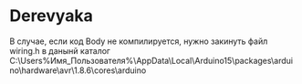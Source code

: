 # Derevyaka

В случае, если код Body не компилируется, нужно закинуть файл wiring.h в данынй каталог 
C:\Users\%Имя_Пользователя%\AppData\Local\Arduino15\packages\arduino\hardware\avr\1.8.6\cores\arduino
